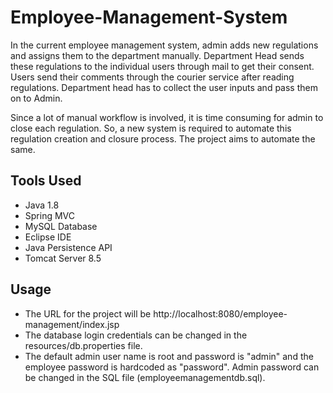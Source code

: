 # Employee-Management-System

In the current employee management system, admin adds new regulations and assigns them to the department manually. Department Head sends these regulations to the individual users through mail to get their consent. Users send their comments through the courier service after reading regulations. Department head has to collect the user inputs and pass them on to Admin. 

Since a lot of manual workflow is involved, it is time consuming for admin to close each regulation. So, a new system is required to automate this regulation creation and closure process. The project aims to automate the same.

## Tools Used

  - Java 1.8
  - Spring MVC
  - MySQL Database
  - Eclipse IDE
  - Java Persistence API
  - Tomcat Server 8.5

## Usage

  - The URL for the project will be http://localhost:8080/employee-management/index.jsp
  - The database login credentials can be changed in the resources/db.properties file.
  - The default admin user name is root and password is "admin" and the employee password is hardcoded as "password". Admin password can be changed in the SQL file (employeemanagementdb.sql).

